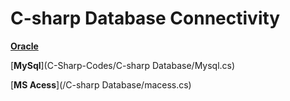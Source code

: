 # C-sharp Database Connectivity

[**Oracle**](C-Sharp-Codes/Database/a)

[**MySql**](C-Sharp-Codes/C-sharp Database/Mysql.cs)

[**MS Acess**](/C-sharp Database/macess.cs)
